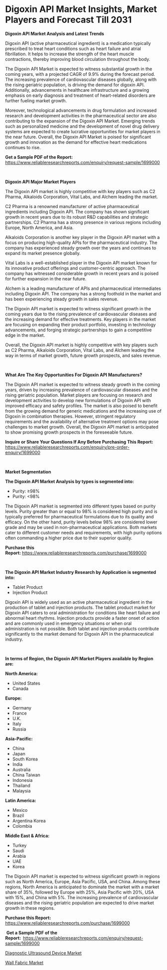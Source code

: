 <p><h1>Digoxin API Market Insights, Market Players and Forecast Till 2031</h1></p><p><strong>Digoxin API Market Analysis and Latest Trends</strong></p>
<p><p>Digoxin API (active pharmaceutical ingredient) is a medication typically prescribed to treat heart conditions such as heart failure and atrial fibrillation. It helps to increase the strength of the heart muscle contractions, thereby improving blood circulation throughout the body.</p><p>The Digoxin API Market is expected to witness substantial growth in the coming years, with a projected CAGR of 9.9% during the forecast period. The increasing prevalence of cardiovascular diseases globally, along with the rising geriatric population, is driving the demand for digoxin API. Additionally, advancements in healthcare infrastructure and a growing emphasis on early diagnosis and treatment of heart-related disorders are further fueling market growth.</p><p>Moreover, technological advancements in drug formulation and increased research and development activities in the pharmaceutical sector are also contributing to the expansion of the Digoxin API Market. Emerging trends such as personalized medicine and the development of novel drug delivery systems are expected to create lucrative opportunities for market players in the near future. Overall, the Digoxin API Market is poised for significant growth and innovation as the demand for effective heart medications continues to rise.</p></p>
<p><strong>Get a Sample PDF of the Report:&nbsp;</strong> <a href="https://www.reliableresearchreports.com/enquiry/request-sample/1699000">https://www.reliableresearchreports.com/enquiry/request-sample/1699000</a></p>
<p>&nbsp;</p>
<p><strong>Digoxin API Major Market Players</strong></p>
<p><p>The Digoxin API market is highly competitive with key players such as C2 Pharma, Alkaloids Corporation, Vital Labs, and Alchem leading the market. </p><p>C2 Pharma is a renowned manufacturer of active pharmaceutical ingredients including Digoxin API. The company has shown significant growth in recent years due to its robust R&D capabilities and strategic partnerships. C2 Pharma has a strong presence in various regions including Europe, North America, and Asia.</p><p>Alkaloids Corporation is another key player in the Digoxin API market with a focus on producing high-quality APIs for the pharmaceutical industry. The company has experienced steady growth over the years and continues to expand its market presence globally.</p><p>Vital Labs is a well-established player in the Digoxin API market known for its innovative product offerings and customer-centric approach. The company has witnessed considerable growth in recent years and is poised for further expansion in the near future.</p><p>Alchem is a leading manufacturer of APIs and pharmaceutical intermediates including Digoxin API. The company has a strong foothold in the market and has been experiencing steady growth in sales revenue.</p><p>The Digoxin API market is expected to witness significant growth in the coming years due to the rising prevalence of cardiovascular diseases and the increasing demand for effective treatments. Key players in the market are focusing on expanding their product portfolio, investing in technology advancements, and forging strategic partnerships to gain a competitive edge in the market.</p><p>Overall, the Digoxin API market is highly competitive with key players such as C2 Pharma, Alkaloids Corporation, Vital Labs, and Alchem leading the way in terms of market growth, future growth prospects, and sales revenue.</p></p>
<p>&nbsp;</p>
<p><strong>What Are The Key Opportunities For Digoxin API Manufacturers?</strong></p>
<p><p>The Digoxin API market is expected to witness steady growth in the coming years, driven by increasing prevalence of cardiovascular diseases and the rising geriatric population. Market players are focusing on research and development activities to develop new formulations of Digoxin API with improved efficacy and safety profiles. The market is also poised to benefit from the growing demand for generic medications and the increasing use of Digoxin in combination therapies. However, stringent regulatory requirements and the availability of alternative treatment options may pose challenges to market growth. Overall, the Digoxin API market is anticipated to show promising growth prospects in the foreseeable future.</p></p>
<p><strong>Inquire or Share Your Questions If Any Before Purchasing This Report:</strong> <a href="https://www.reliableresearchreports.com/enquiry/pre-order-enquiry/1699000">https://www.reliableresearchreports.com/enquiry/pre-order-enquiry/1699000</a></p>
<p>&nbsp;</p>
<p><strong>Market Segmentation</strong></p>
<p><strong>The Digoxin API Market Analysis by types is segmented into:</strong></p>
<p><ul><li>Purity: ≥98%</li><li>Purity: <98%</li></ul></p>
<p><p>The Digoxin API market is segmented into different types based on purity levels. Purity greater than or equal to 98% is considered high purity and is typically preferred for pharmaceutical formulations due to its quality and efficacy. On the other hand, purity levels below 98% are considered lower grade and may be used in non-pharmaceutical applications. Both markets cater to different customer needs and requirements, with high purity options often commanding a higher price due to their superior quality.</p></p>
<p><strong>Purchase this Report:&nbsp;</strong><a href="https://www.reliableresearchreports.com/purchase/1699000">https://www.reliableresearchreports.com/purchase/1699000</a></p>
<p>&nbsp;</p>
<p><strong>The Digoxin API Market Industry Research by Application is segmented into:</strong></p>
<p><ul><li>Tablet Product</li><li>Injection Product</li></ul></p>
<p><p>Digoxin API is widely used as an active pharmaceutical ingredient in the production of tablet and injection products. The tablet product market for Digoxin API caters to oral administration for conditions like heart failure and abnormal heart rhythms. Injection products provide a faster onset of action and are commonly used in emergency situations or when oral administration is not possible. Both tablet and injection products contribute significantly to the market demand for Digoxin API in the pharmaceutical industry.</p></p>
<p>&nbsp;</p>
<p><strong>In terms of Region, the Digoxin API Market Players available by Region are:</strong></p>
<p>
    <p> <strong> North America: </strong>
        <ul>
            <li>United States</li>
            <li>Canada</li>
        </ul>
        </p> 
    <p> <strong> Europe: </strong>
        <ul>
            <li>Germany</li>
            <li>France</li>
            <li>U.K.</li>
            <li>Italy</li>
            <li>Russia</li>
        </ul>
        </p> 
    <p> <strong> Asia-Pacific: </strong>
        <ul>
            <li>China</li>
            <li>Japan</li>
            <li>South Korea</li>
            <li>India</li>
            <li>Australia</li>
            <li>China Taiwan</li>
            <li>Indonesia</li>
            <li>Thailand</li>
            <li>Malaysia</li>
        </ul>
        </p> 
    <p> <strong> Latin America: </strong>
        <ul>
            <li>Mexico</li>
            <li>Brazil</li>
            <li>Argentina Korea</li>
            <li>Colombia</li>
        </ul>
        </p> 
    <p> <strong> Middle East & Africa: </strong>
        <ul>
            <li>Turkey</li>
            <li>Saudi</li>
            <li>Arabia</li>
            <li>UAE</li>
            <li>Korea</li>
        </ul>
    </p>
    </p>
<p><p>The Digoxin API market is expected to witness significant growth in regions such as North America, Europe, Asia Pacific, USA, and China. Among these regions, North America is anticipated to dominate the market with a market share of 35%, followed by Europe with 25%, Asia Pacific with 20%, USA with 15%, and China with 5%. The increasing prevalence of cardiovascular diseases and the rising geriatric population are expected to drive market growth in these regions.</p></p>
<p><strong>Purchase this Report: </strong><a href="https://www.reliableresearchreports.com/purchase/1699000">https://www.reliableresearchreports.com/purchase/1699000</a></p>
<p>&nbsp;<strong>Get a Sample PDF of the Report:&nbsp;&nbsp;</strong><a href="https://www.reliableresearchreports.com/enquiry/request-sample/1699000">https://www.reliableresearchreports.com/enquiry/request-sample/1699000</a></p>
<p><strong></strong></p>
<p><p><a href="https://faithful-glue-af3.notion.site/Diagnostic-Ultrasound-Device-Market-Size-Focuses-on-Market-Dynamics-In-Depth-Analysis-and-Future-Pr-a6a594c905314b4ca4cbee256c3f36e9">Diagnostic Ultrasound Device Market</a></p><p><a href="https://github.com/FassouRP/Market-Research-Report-List-3/blob/main/wall-fabric-market.md">Wall Fabric Market</a></p></p>